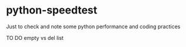# python-speedtest
Just to check and note some python performance and coding practices

TO DO 
empty vs del list
